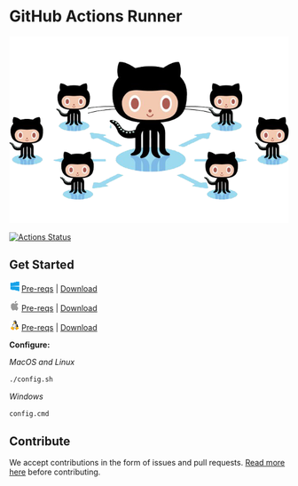 # GitHub Actions Runner

<p align="center">
  <img src="docs/res/github-graph.png">
</p>

[![Actions Status](https://github.com/actions/runner/workflows/Runner%20CI/badge.svg)](https://github.com/actions/runner/actions)

## Get Started

![win](docs/res/win_sm.png) [Pre-reqs](docs/start/envwin.md) | [Download](https://github.com/actions/runner/releases/latest)  

![macOS](docs/res/apple_sm.png)  [Pre-reqs](docs/start/envosx.md) | [Download](https://github.com/actions/runner/releases/latest)  

![linux](docs/res/linux_sm.png)  [Pre-reqs](docs/start/envlinux.md) | [Download](https://github.com/actions/runner/releases/latest)

**Configure:**

*MacOS and Linux*
```bash
./config.sh
```

*Windows*
```bash
config.cmd
```

## Contribute

We accept contributions in the form of issues and pull requests.  [Read more here](docs/contribute.md) before contributing.
